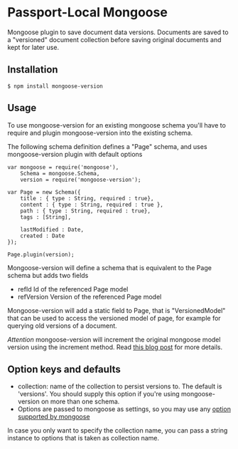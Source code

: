 # Passport-Local Mongoose
Mongoose plugin to save document data versions. Documents are saved to a "versioned" document collection before saving
original documents and kept for later use.

## Installation

    $ npm install mongoose-version

## Usage
To use mongoose-version for an existing mongoose schema you'll have to require and plugin mongoose-version into the 
existing schema.

The following schema definition defines a "Page" schema, and uses mongoose-version plugin with default options

    var mongoose = require('mongoose'),
        Schema = mongoose.Schema,
        version = require('mongoose-version');
    
    var Page = new Schema({
        title : { type : String, required : true},
        content : { type : String, required : true },
        path : { type : String, required : true},
        tags : [String],
    
        lastModified : Date,
        created : Date
    });
    
    Page.plugin(version);

Mongoose-version will define a schema that is equivalent to the Page schema but adds two fields

* refId Id of the referenced Page model
* refVersion Version of the referenced Page model

Mongoose-version will add a static field to Page, that is "VersionedModel" that can be used to access the versioned
model of page, for example for querying old versions of a document.

*Attention* mongoose-version will increment the original mongoose model version using the increment method. 
Read [this blog post](http://aaronheckmann.blogspot.co.at/2012/06/mongoose-v3-part-1-versioning.html) for more details.

## Option keys and defaults
* collection: name of the collection to persist versions to. The default is 'versions'. You should supply this option if you're using mongoose-version on more than one schema.
* Options are passed to mongoose as settings, so you may use any [option supported by mongoose](http://mongoosejs.com/docs/guide.html#options) 

In case you only want to specify the collection name, you can pass a string instance to options that is taken as collection name.